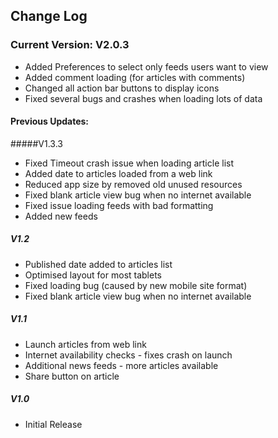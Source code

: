 ## Change Log
### Current Version: V2.0.3
- Added Preferences to select only feeds users want to view
- Added comment loading (for articles with comments)
- Changed all action bar buttons to display icons
- Fixed several bugs and crashes when loading lots of data

#### Previous Updates: 
#####V1.3.3
- Fixed Timeout crash issue when loading article list
- Added date to articles loaded from a web link
- Reduced app size by removed old unused resources
- Fixed blank article view bug when no internet available
- Fixed issue loading feeds with bad formatting
- Added new feeds

##### V1.2
- Published date added to articles list
- Optimised layout for most tablets
- Fixed loading bug (caused by new mobile site format)
- Fixed blank article view bug when no internet available

##### V1.1
- Launch articles from web link
- Internet availability checks - fixes crash on launch
- Additional news feeds - more articles available
- Share button on article

##### V1.0
* Initial Release